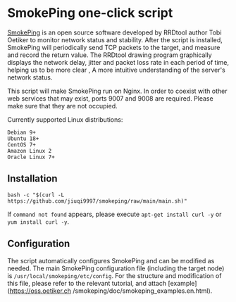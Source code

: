 # SmokePing one-click script

[SmokePing](https://oss.oetiker.ch/smokeping) is an open source software
developed by RRDtool author Tobi Oetiker to monitor network status and
stability. After the script is installed, SmokePing will periodically send TCP
packets to the target, and measure and record the return value. The RRDtool
drawing program graphically displays the network delay, jitter and packet loss
rate in each period of time, helping us to be more clear , A more intuitive
understanding of the server's network status.

This script will make SmokePing run on Nginx. In order to coexist with other web
services that may exist, ports 9007 and 9008 are required. Please make sure that
they are not occupied.

Currently supported Linux distributions:

```
Debian 9+
Ubuntu 18+
CentOS 7+
Amazon Linux 2
Oracle Linux 7+
```

## Installation

```
bash -c "$(curl -L https://github.com/jiuqi9997/smokeping/raw/main/main.sh)"
```

If `command not found` appears, please execute `apt-get install curl -y` or
`yum install curl -y`.

## Configuration

The script automatically configures SmokePing and can be modified as needed. The
main SmokePing configuration file (including the target node) is
`/usr/local/smokeping/etc/config`. For the structure and modification of this
file, please refer to the relevant tutorial, and attach
[example](https://oss.oetiker.ch /smokeping/doc/smokeping_examples.en.html).
